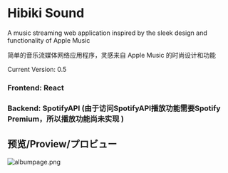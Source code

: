 # Hibiki Sound

A music streaming web application inspired by the sleek design and functionality of Apple Music

简单的音乐流媒体网络应用程序，灵感来自 Apple Music 的时尚设计和功能

Current Version: 0.5

### Frontend: React

### Backend: SpotifyAPI (由于访问SpotifyAPI播放功能需要Spotify Premium，所以播放功能尚未实现 )

## 预览/Proview/プロビュー

![albumpage.png](https://s2.loli.net/2024/10/15/CoqxSjRgla6IvsF.png)